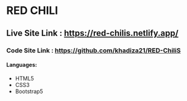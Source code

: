 # RED CHILI

## Live Site Link : https://red-chilis.netlify.app/ 

### Code Site Link : https://github.com/khadiza21/RED-ChiliS

#### Languages:

- HTML5
- CSS3
- Bootstrap5

<img src="image/redChili-page" alt="">
